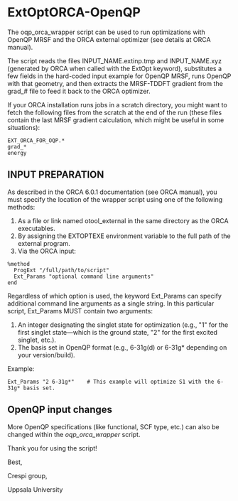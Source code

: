 # ExtOptORCA-OpenQP

The oqp_orca_wrapper script can be used to run optimizations with OpenQP MRSF and the ORCA external optimizer (see details at ORCA manual).

The script reads the files INPUT_NAME.extinp.tmp and INPUT_NAME.xyz (generated by ORCA when called with the ExtOpt keyword), 
substitutes a few fields in the hard-coded input example for OpenQP MRSF, runs OpenQP with that geometry, and then extracts 
the MRSF-TDDFT gradient from the grad_# file to feed it back to the ORCA optimizer.

If your ORCA installation runs jobs in a scratch directory, you might want to fetch the following files from the scratch at the end of the run (these files contain the last MRSF gradient 
calculation, which might be useful in some situations): 
```
EXT_ORCA_FOR_OQP.* 
grad_*
energy
```

## INPUT PREPARATION

As described in the ORCA 6.0.1 documentation (see ORCA manual), you must specify the location of the wrapper script using one of the following methods:
1. As a file or link named otool_external in the same directory as the ORCA executables.
2. By assigning the EXTOPTEXE environment variable to the full path of the external program.
3. Via the ORCA input:

```
%method
  ProgExt "/full/path/to/script"
  Ext_Params "optional command line arguments"
end
```

Regardless of which option is used, the keyword Ext_Params can specify additional command line arguments as a single string.
In this particular script, Ext_Params MUST contain two arguments:
1. An integer designating the singlet state for optimization (e.g., "1" for the first singlet state—which is the ground state, "2" for the first excited singlet, etc.).
2. The basis set in OpenQP format (e.g., 6-31g(d) or 6-31g* depending on your version/build).

Example:
```
Ext_Params "2 6-31g*"    # This example will optimize S1 with the 6-31g* basis set.
```
## OpenQP input changes
More OpenQP specifications (like functional, SCF type, etc.) can also be changed within the *oqp_orca_wrapper* script.

Thank you for using the script!

Best,

Crespi group,

Uppsala University
